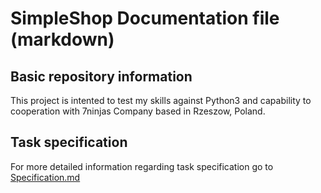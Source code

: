 # SimpleShop Documentation file (markdown)

## Basic repository information
This project is intented to test my skills against Python3 and capability to cooperation with 7ninjas Company based in Rzeszow, Poland.

## Task specification
For more detailed information regarding task specification go to [Specification.md](ProjectSpecification/Specification.md)